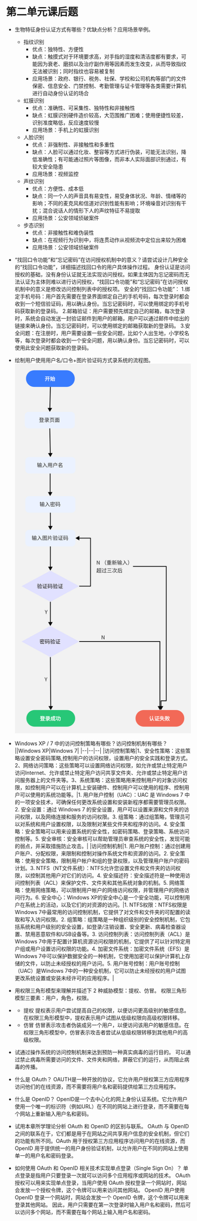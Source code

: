 # 第二单元课后题
- 生物特征身份认证方式有哪些？优缺点分析？应用场景举例。
  - 指纹识别
    - 优点：独特性、方便性
    - 缺点：触摸式对于环境要求高，对手指的湿度和清洁度都有要求，可能因为衰老、磨损以及治疗副作用等因素而发生改变，从而导致指纹无法被识别；同时指纹也容易被复制
    - 应用场景：政府、银行、税务、社保、学校和公司机构等部门的文件保密、信息安全、门禁控制、考勤管理与证卡管理等各类需要计算机进行自动身份认证的场合
  - 虹膜识别
    - 优点：准确性、可采集性、独特性和非接触性
    - 缺点：虹膜识别硬件造价较高，大范围推广困难；使用便捷性较差，识别准度略低，反应速度较慢
    - 应用场景：手机上的虹膜识别
  - 人脸识别
     - 优点：非强制性、非接触性和多重性
     - 缺点：人脸可以通过化妆、整容等方式进行伪装，可能无法识别，降低准确性；有可能通过照片等图像，而非本人实际面部识别通过，有较大安全隐患
     - 应用场景：视频监控
  - 声纹识别
     - 优点：方便性、成本低
     - 缺点：同一个人的声音具有易变性，易受身体状况、年龄、情绪等的影响；不同的麦克风和信道对识别性能有影响；环境噪音对识别有干扰；混合说话人的情形下人的声纹特征不易提取
     - 应用场景：公安领域侦破案件
  - 步态识别
     - 优点：非接触性和难伪装性
     - 缺点：在视频行为识别中，将连贯动作从视频流中定位出来较为困难
     - 应用场景：公安领域侦破案件

- “找回口令功能”和“忘记密码”在访问授权机制中的意义？请尝试设计几种安全的“找回口令功能”，详细描述找回口令的用户具体操作过程。
    身份认证是访问授权的基础，没有身份认证就无法实现访问授权。如果主体因为忘记密码而无法认证为主体则难以进行访问授权，“找回口令功能”和“忘记密码”在访问授权机制中的意义是修改访问控制列表中的授权项。
    安全的“找回口令功能”：
    1.绑定手机号码：用户首先需要在登录界面绑定自己的手机号码，每次登录时都会收到一个短信验证码，用以确认身份。当忘记密码时，可以使用绑定的手机号码获取新的登录码。
    2.邮箱验证：用户需要预先绑定自己的邮箱，每次登录时，系统会自动发送一封验证邮件到用户的邮箱，用户可以通过邮件中给出的链接来确认身份。当忘记密码时，可以使用绑定的邮箱获取新的登录码。
    3.安全问题：在注册时，用户需要设置一些安全问题，比如个人出生地，小学校名等，每次登录时都会收到一个安全问题，用以确认身份。当忘记密码时，可以使用此安全问题获取新的登录码。
- 绘制用户使用用户名/口令+图片验证码方式录系统的流程图。
  ![流程图](img/用户登录-导出.png)
- Windows XP / 7 中的访问控制策略有哪些？访问控制机制有哪些？
  ||Windows XP|Windows 7|
  |--|--|--|
  |访问控制策略|1、安全性策略：这些策略设置安全密码策略,控制用户的访问权限，设置用户的安全实践和登录方式。2、网络访问策略：这些策略可以设置网络访问权限，如允许或禁止特定用户访问Internet、允许或禁止特定用户访问共享文件夹、允许或禁止特定用户访问服务器上的文件夹等。3、系统策略：这些策略用来控制用户的对象访问权限，如控制用户可以在计算机上安装硬件、控制用户可以使用的程序、控制用户可以使用的系统功能等。|1. 用户账户控制（UAC）：UAC 是 Windows 7 中的一项安全技术，可确保任何更改系统设置和安装新程序都需要管理员权限。2. 安全设置：通过 Windows 7 的安全设置，用户可以设置来源和文件夹的访问权限，以及网络连接和服务的访问权限。3. 组策略：通过组策略，管理员可以对系统和用户设置权限，以及限制对某些文件夹和程序的访问。4. 安全策略：安全策略可以用来设置系统的安全性，如密码策略、登录策略、系统访问控制等。5. 安全审核：安全审核可以帮助管理员审查系统的安全性，发现可能的弱点，并采取措施防止攻击。|
  |访问控制机制|1. 用户账户控制：通过创建用户账户、分配权限，来限制和控制对操作系统文件和资源的访问。2. 安全策略：使用安全策略，限制用户帐户和组的登录权限，以及管理用户账户的密码计划。3. NTFS（NT文件系统）：NTFS允许您设置文件和文件夹的访问权限，以控制其他用户对它们的访问。4. 安全描述符：安全描述符是一种使用访问控制列表（ACL）来保护文件、文件夹和其他系统对象的机制。5. 网络策略：使用网络策略，可以限制用户帐户的网络访问权限，并管理用户的网络访问行为。6. 安全中心：Windows XP的安全中心是一个安全功能，可以控制用户在系统上的活动，以及它们的对资源的访问。|1. NTFS权限：NTFS权限是Windows 7中最常用的访问控制机制，它提供了对文件和文件夹的可配置的读取和写入访问权限。2. 组策略：组策略是一种组织级别的安全控制机制，它包括系统和用户级别的安全设置，如登录/注销设置、安全更新、病毒检查器设置、禁用恶意软件和USB设备等。3. 访问控制列表：访问控制列表（ACL）是Windows 7中用于配置计算机资源访问权限的机制，它提供了可以针对特定用户组或用户设置访问权限的功能。4. 加密文件系统：加密文件系统（EFS）是Windows 7中可以保护数据安全的一种机制，它使用加密可以保护计算机上存储的文件，以防止未经授权的用户访问。5. 用户账号控制：用户账号控制（UAC）是Windows 7中的一种安全机制，它可以防止未经授权的用户试图更改系统设置或安装未经许可的应用程序。|
- 用权限三角形模型来理解并描述下 2 种威胁模型：提权、仿冒。
权限三角形模型三要素：用户，角色，权限。
- - 提权
  提权表示用户尝试提高自己的权限，以便访问更高级别的敏感信息。在权限三角形模型中，提权表示用户试图从低级权限向高级权限转移。
- - 仿冒
  仿冒表示攻击者伪装成另一个用户，以便访问该用户的敏感信息。在权限三角形模型中，仿冒表示攻击者尝试从低级权限转移到其他用户的高级权限。
- 试通过操作系统的访问控制机制来达到预防一种真实病毒的运行目的。
  可以通过禁止病毒所需要访问的文件、文件夹和网络，屏蔽它们的运行，从而阻止病毒的传播。
- 什么是 OAuth？
  OAUTH是一种开放的协议，它允许用户授权第三方应用程序访问他们的在线资源，而不需要将用户名和密码提供给第三方应用程序。
- 什么是 OpenID？
  OpenID是一个去中心化的网上身份认证系统。它允许用户使用一个唯一的标识符（例如URL）在不同的网站上进行登录，而不需要在每个网站上重新输入用户名和密码。
- 试用本章所学理论分析 OAuth 和 OpenID 的区别与联系。
  OAuth 与 OpenID 之间的联系在于，它们都是用于在网站之间共享用户信息的安全机制，但它们的功能有所不同。OAuth 用于授权第三方应用程序访问用户的在线资源，而 OpenID 用于提供统一的用户身份验证机制，以允许用户在不同的网站上使用单一的用户名和密码登录。
- 如何使用 OAuth 和 OpenID 相关技术实现单点登录（Single Sign On）？
  单点登录是指用户只要登录一次就可以访问多个应用程序或网站的技术。
  OAuth 授权可以用来实现单点登录，当用户使用 OAuth 授权登录一个网站时，网站会发放一个授权令牌，这个令牌可以用来访问其他网站。
  OpenID 用户使用 OpenID 登录一个网站时，网站会发放一个 OpenID 令牌，这个令牌可以用来登录其他网站。
  因此，用户只需要在第一次登录时输入用户名和密码，然后可以访问多个网站，而不需要在每个网站上输入用户名和密码。
